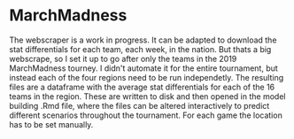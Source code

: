 # MarchMadness
The webscraper is a work in progress.  It can be adapted to download the stat differentials for each team, each week, in the nation.  But thats a big webscrape, so I set it up to go after only the teams in the 2019 MarchMadness tourney.  I didn't automate it for the entire tournament, but instead each of the four regions need to be run independetly. The resulting files are a dataframe with the average stat differentials for each of the 16 teams in the region. 
These are written to disk and then opened in the model building .Rmd file, where the files can be altered interactively to predict different scenarios throughout the tournament.
For each game the location has to be set manually. 
